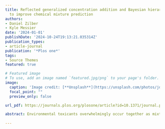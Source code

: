 ```yaml
---
title: Reflected generalized concentration addition and Bayesian hierarchical models
  to improve chemical mixture prediction
authors:
- Daniel Zilber
- Kyle Messier
date: '2024-01-01'
publishDate: '2024-10-24T19:13:21.035314Z'
publication_types:
- article-journal
publication: '*Plos one*'
tags:
- Source Themes
featured: true

# Featured image
# To use, add an image named `featured.jpg/png` to your page's folder. 
image:
  caption: 'Image credit: [**Unsplash**](https://unsplash.com/photos/jdD8gXaTZsc)'
  focal_point: ""
  preview_only: false

url_pdf: https://journals.plos.org/plosone/article?id=10.1371/journal.pone.0298687

abstract: Environmental toxicants overwhelmingly occur together as mixtures. The variety of possible chemical interactions makes it difficult to predict the danger of the mixture. In this work, we propose the novel Reflected Generalized Concentration Addition (RGCA), a piece-wise, geometric technique for sigmoidal dose-responsed inverse functions that extends the use of generalized concentration addition (GCA) for 3+ parameter models.
  
---
```

